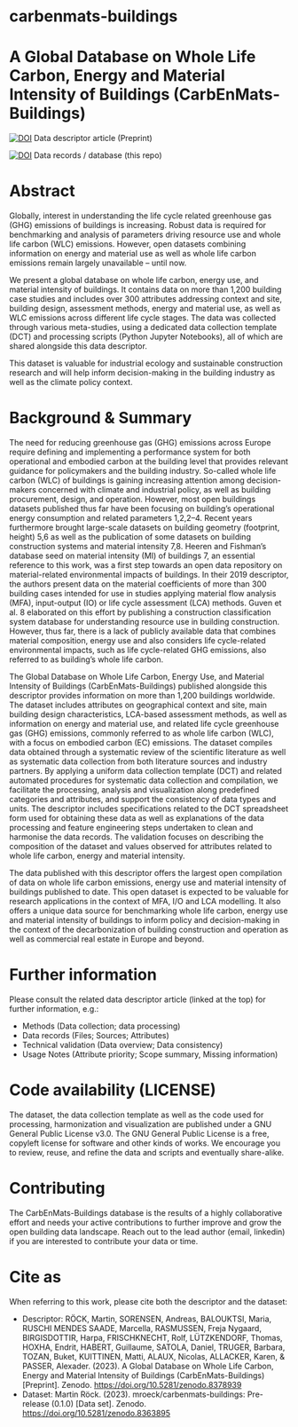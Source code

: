 # carbenmats-buildings

# A Global Database on Whole Life Carbon, Energy and Material Intensity of Buildings (CarbEnMats-Buildings)

[![DOI](https://zenodo.org/badge/DOI/10.5281/zenodo.8378939.svg)](https://doi.org/10.5281/zenodo.8378939) Data descriptor article (Preprint)

[![DOI](https://zenodo.org/badge/DOI/10.5281/zenodo.8363895.svg)](https://doi.org/10.5281/zenodo.8363895) Data records / database (this repo)


# Abstract
Globally, interest in understanding the life cycle related greenhouse gas (GHG) emissions of buildings is increasing. Robust data is required for benchmarking and analysis of parameters driving resource use and whole life carbon (WLC) emissions. However, open datasets combining information on energy and material use as well as whole life carbon emissions remain largely unavailable – until now.

We present a global database on whole life carbon, energy use, and material intensity of buildings. It contains data on more than 1,200 building case studies and includes over 300 attributes addressing context and site, building design, assessment methods, energy and material use, as well as WLC emissions across different life cycle stages. The data was collected through various meta-studies, using a dedicated data collection template (DCT) and processing scripts (Python Jupyter Notebooks), all of which are shared alongside this data descriptor.

This dataset is valuable for industrial ecology and sustainable construction research and will help inform decision-making in the building industry as well as the climate policy context.

# Background & Summary
The need for reducing greenhouse gas (GHG) emissions across Europe require defining and implementing a performance system for both operational and embodied carbon at the building level that provides relevant guidance for policymakers and the building industry. So-called whole life carbon (WLC) of buildings is gaining increasing attention among decision-makers concerned with climate and industrial policy, as well as building procurement, design, and operation. However, most open buildings datasets published thus far have been focusing on building’s operational energy consumption and related parameters 1,2,2–4. Recent years furthermore brought large-scale datasets on building geometry (footprint, height) 5,6 as well as the publication of some datasets on building construction systems and material intensity 7,8. Heeren and Fishman’s database seed on material intensity (MI) of buildings 7, an essential reference to this work, was a first step towards an open data repository on material-related environmental impacts of buildings. In their 2019 descriptor, the authors present data on the material coefficients of more than 300 building cases intended for use in studies applying material flow analysis (MFA), input-output (IO) or life cycle assessment (LCA) methods. Guven et al. 8 elaborated on this effort by publishing a construction classification system database for understanding resource use in building construction. However, thus far, there is a lack of publicly available data that combines material composition, energy use and also considers life cycle-related environmental impacts, such as life cycle-related GHG emissions, also referred to as building’s whole life carbon.

The Global Database on Whole Life Carbon, Energy Use, and Material Intensity of Buildings (CarbEnMats-Buildings) published alongside this descriptor provides information on more than 1,200 buildings worldwide. The dataset includes attributes on geographical context and site, main building design characteristics, LCA-based assessment methods, as well as information on energy and material use, and related life cycle greenhouse gas (GHG) emissions, commonly referred to as whole life carbon (WLC), with a focus on embodied carbon (EC) emissions. The dataset compiles data obtained through a systematic review of the scientific literature as well as systematic data collection from both literature sources and industry partners. By applying a uniform data collection template (DCT) and related automated procedures for systematic data collection and compilation, we facilitate the processing, analysis and visualization along predefined categories and attributes, and support the consistency of data types and units. The descriptor includes specifications related to the DCT spreadsheet form used for obtaining these data as well as explanations of the data processing and feature engineering steps undertaken to clean and harmonise the data records. The validation focuses on describing the composition of the dataset and values observed for attributes related to whole life carbon, energy and material intensity.

The data published with this descriptor offers the largest open compilation of data on whole life carbon emissions, energy use and material intensity of buildings published to date. This open dataset is expected to be valuable for research applications in the context of MFA, I/O and LCA modelling. It also offers a unique data source for benchmarking whole life carbon, energy use and material intensity of buildings to inform policy and decision-making in the context of the decarbonization of building construction and operation as well as commercial real estate in Europe and beyond.

# Further information
Please consult the related data descriptor article (linked at the top) for further information, e.g.:
* Methods (Data collection; data processing)
* Data records (Files; Sources; Attributes)
* Technical validation (Data overview; Data consistency)
* Usage Notes (Attribute priority; Scope summary, Missing information)

# Code availability (LICENSE)
The dataset, the data collection template as well as the code used for processing, harmonization and visualization are published under a GNU General Public License v3.0. The GNU General Public License is a free, copyleft license for software and other kinds of works. We encourage you to review, reuse, and refine the data and scripts and eventually share-alike.

# Contributing
The CarbEnMats-Buildings database is the results of a highly collaborative effort and needs your active contributions to further improve and grow the open building data landscape. Reach out to the lead author (email, linkedin) if you are interested to contribute your data or time. 

# Cite as
When referring to this work, please cite both the descriptor and the dataset:
* Descriptor: RÖCK, Martin, SORENSEN, Andreas, BALOUKTSI, Maria, RUSCHI MENDES SAADE, Marcella, RASMUSSEN, Freja Nygaard, BIRGISDOTTIR, Harpa, FRISCHKNECHT, Rolf, LÜTZKENDORF, Thomas, HOXHA, Endrit, HABERT, Guillaume, SATOLA, Daniel, TRUGER, Barbara, TOZAN, Buket, KUITTINEN, Matti, ALAUX, Nicolas, ALLACKER, Karen, & PASSER, Alexader. (2023). A Global Database on Whole Life Carbon, Energy and Material Intensity of Buildings (CarbEnMats-Buildings) [Preprint]. Zenodo. https://doi.org/10.5281/zenodo.8378939
* Dataset: Martin Röck. (2023). mroeck/carbenmats-buildings: Pre-release (0.1.0) [Data set]. Zenodo. https://doi.org/10.5281/zenodo.8363895

